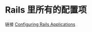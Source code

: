 # Rails 里所有的配置项

链接 [Configuring Rails Applications](http://edgeguides.rubyonrails.org/configuring.html)

